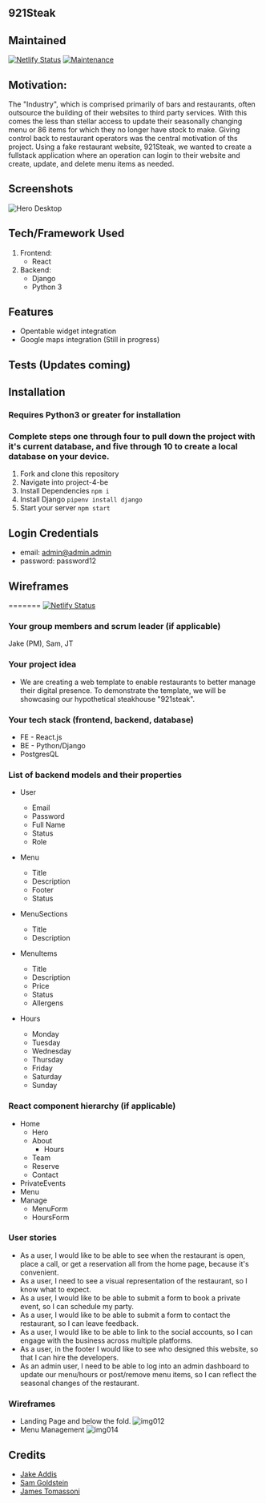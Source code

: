 ## 921Steak

## Maintained
[![Netlify Status](https://api.netlify.com/api/v1/badges/4d0ecb82-56fb-4323-bb50-a79e65a53a8d/deploy-status)](https://app.netlify.com/sites/rest-a-site/deploys)
[![Maintenance](https://img.shields.io/badge/Maintained%3F-yes-green.svg)](https://GitHub.com/Naereen/StrapDown.js/graphs/commit-activity)


## Motivation:
The "Industry", which is comprised primarily of bars and restaurants, often outsource the building of their websites to third party services. With this comes the less than stellar access to update their seasonally changing menu or 86 items for which they no longer have stock to make. Giving control back to restaurant operators was the central motivation of ths project. Using a fake restaurant website, 921Steak, we wanted to create a fullstack application where an operation can login to their website and create, update, and delete menu items as needed. 
## Screenshots
![Hero Desktop](images/Hero_Desktop.jpg)
## Tech/Framework Used
1. Frontend: 
    - React
2. Backend: 
    - Django
    - Python 3  
## Features
- Opentable widget integration 
- Google maps integration (Still in progress)
## Tests (Updates coming)
## Installation 
### Requires Python3 or greater for installation
### Complete steps one through four to pull down the project with it's current database, and five through 10 to create a local database on your device. 
1. Fork and clone this repository 
2. Navigate into project-4-be
3. Install Dependencies
`npm i`
4. Install Django
`pipenv install django`
5. Start your server
`npm start`
## Login Credentials
- email: admin@admin.admin
- password: password12
## Wireframes
=======
[![Netlify Status](https://api.netlify.com/api/v1/badges/4d0ecb82-56fb-4323-bb50-a79e65a53a8d/deploy-status)](https://app.netlify.com/sites/rest-a-site/deploys)


### Your group members and scrum leader (if applicable) 

Jake (PM), Sam, JT

### Your project idea 

- We are creating a web template  to enable restaurants to better manage their digital presence.  To demonstrate the template, we will be showcasing our hypothetical steakhouse "921steak".  

### Your tech stack (frontend, backend, database)

- FE - React.js
- BE - Python/Django
- PostgresQL

### List of backend models and their properties

- User
    - Email
    - Password
    - Full Name
    - Status
    - Role

- Menu
    - Title
    - Description
    - Footer
    - Status

- MenuSections
    - Title
    - Description

- MenuItems
    - Title
    - Description
    - Price
    - Status
    - Allergens

- Hours
    - Monday
    - Tuesday
    - Wednesday
    - Thursday
    - Friday
    - Saturday
    - Sunday
        

### React component hierarchy (if applicable)

- Home
    - Hero
    - About
        - Hours
    - Team
    - Reserve
    - Contact
- PrivateEvents
- Menu
- Manage
    - MenuForm
    - HoursForm

### User stories

- As a user, I would like to be able to see when the restaurant is open, place a call, or get a reservation all from the home page, because it's convenient.
- As a user, I need to see a visual representation of the restaurant, so I know what to expect.
- As a user, I would like to be able to submit a form to book a private event, so I can schedule my party.
- As a user, I would like to be able to submit a form to contact the restaurant, so I can leave feedback.
- As a user, I would like to be able to link to the social accounts, so I can engage with the business across multiple platforms.
- As a user, in the footer I would like to see who designed this website, so that I can hire the developers.
- As an admin user, I need to be able to log into an admin dashboard to update our menu/hours or post/remove menu items, so I can reflect the seasonal changes of the restaurant.
### Wireframes
- Landing Page and below the fold.
![img012](https://user-images.githubusercontent.com/68978118/101722893-60349280-3a68-11eb-8603-0536a889c664.jpg)
- Menu Management
![img014](https://user-images.githubusercontent.com/68978118/101722849-514de000-3a68-11eb-82a9-02d4c360beb2.jpg)

## Credits
- [Jake Addis](https://github.com/jake-utk)
- [Sam Goldstein](https://github.com/samgold2020)
- [James Tomassoni](https://github.com/jtomassoni)